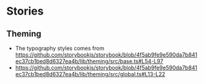 # Stories

## Theming

- The typography styles comes from https://github.com/storybookjs/storybook/blob/4f5ab9fe9e590da7b841ec37cb1bed8d6327ea4b/lib/theming/src/base.ts#L54-L97
- https://github.com/storybookjs/storybook/blob/4f5ab9fe9e590da7b841ec37cb1bed8d6327ea4b/lib/theming/src/global.ts#L13-L22
